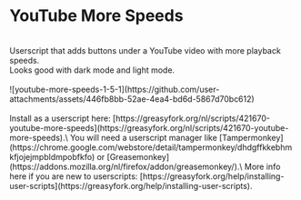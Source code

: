 # YouTube More Speeds
</br>
Userscript that adds buttons under a YouTube video with more playback speeds.
</br>
Looks good with dark mode and light mode.
</br>
</br>
![youtube-more-speeds-1-5-1](https://github.com/user-attachments/assets/446fb8bb-52ae-4ea4-bd6d-5867d70bc612)
</br>
</br>
Install as a userscript here: [https://greasyfork.org/nl/scripts/421670-youtube-more-speeds](https://greasyfork.org/nl/scripts/421670-youtube-more-speeds).\
You will need a userscript manager like [Tampermonkey](https://chrome.google.com/webstore/detail/tampermonkey/dhdgffkkebhmkfjojejmpbldmpobfkfo) or [Greasemonkey](https://addons.mozilla.org/nl/firefox/addon/greasemonkey/).\
More info here if you are new to userscripts: [https://greasyfork.org/help/installing-user-scripts](https://greasyfork.org/help/installing-user-scripts).
